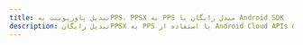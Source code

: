 ---title: تبدیل پاورپوینت بهPPS، PPSX به PPS مبدل رایگان یا Android SDKdescription: تبدیل رایگانPPSX به PPS با استفاده از Android Cloud APIs & SDK. همچنین اسناد Microsoft PowerPoint را در Cloud ایجاد، ویرایش و رندر کنید.---